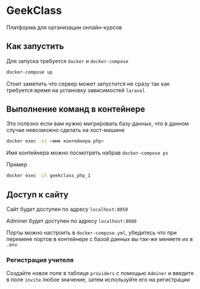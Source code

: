 # GeekClass
Платформа для организации онлайн-курсов

## Как запустить

Для запуска требуется `docker` и `docker-compose`

```bash
docker-compose up
```
Стоит заметить что сервер может запустится не сразу так как требуется время на установку зависимостей `laravel`

## Выполнение команд в контейнере

Это полезно если вам нужно мигрировать базу данных, что в данном случае невозможно сделать на хост-машине

```bash
docker exec -it <имя контейнера php>
``` 
Имя контейнера можно посмотреть набрав `docker-compose ps`

Пример

```bash
docker exec -it geekclass_php_1
```

## Доступ к сайту
Сайт будет доступен по адресу `localhost:8050`

Adminer будет доступен по адресу `localhost:8080`

Порты можно настроить в `docker-compose.yml`, убедитесь что при перемене портов в контейнере с базой данных вы так-же меняете их в `.env` 

### Регистрация учителя
Создайте новое поле в таблице `providers` с помощью `Adminer` и введите в поле `invite` любое значение, затем используйте его на регистрации
